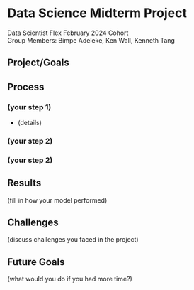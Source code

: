 # Data Science Midterm Project

Data Scientist Flex February 2024 Cohort <br>
Group Members: Bimpe Adeleke, Ken Wall, Kenneth Tang

## Project/Goals

## Process
### (your step 1)
- (details)
### (your step 2)
### (your step 2)

## Results
(fill in how your model performed)

## Challenges 
(discuss challenges you faced in the project)

## Future Goals
(what would you do if you had more time?)
